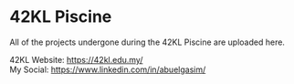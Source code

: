 # 42KL Piscine

All of the projects undergone during the 42KL Piscine are uploaded here.

42KL Website: https://42kl.edu.my/  
My Social: https://www.linkedin.com/in/abuelgasim/   

